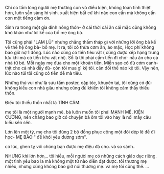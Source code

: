 Chỉ có tấm lòng người mẹ thương con vô điều kiện, không toan tính thiệt hơn, luôn sẵn sàng hi sinh. xuất hiện bất cứ khi nào con cần mà không cần con một tiếng cảm ơn.

Sinh ra trong một gia đinh nông thôn- ở cái thời cái ăn cái mặc cũng không khó khăn như lời kể của bố mẹ ông bà.

Tôi cũng phải "LAM LŨ" nhưng chẳng thấm tháp gì với những lời ông bà kể về thế hệ ông bà- bố mẹ. Ít ra, tôi có thừa cơm ăn, áo mặc, Học phí không bao giờ nợ 1 đồng. Lúc nào cũng có tiền tiêu vặt ( cũng được xếp hạng trung lưu khi mà có tiền tiêu vặt nhỉ). Số là tôi phải cầm tiền đi chợ- nấu ăn cho cả nhà từ bé. Mỗi ngày mẹ đưa cho một khoản tiền, Miễn sao có đủ cơm canh- thịt cho cả nhà đầy đủ- còn tôi mua gì kệ tôi. cân đối thế nào kệ tôi. Vậy nên, lúc nào túi tôi cũng có tiền để mà tiêu.

Những thú vui như là sưu tầm poster, cặp tóc, khuyên tai, tôi cũng có đủ- không kiểu con nhà giàu nhưng cũng đủ khiến tôi không cảm thấy thiếu thốn.

Điều tôi thiếu thốn nhất là TÌNH CẢM. 

mẹ tôi là một người mạnh mẽ. bà luôn muốn tôi phải MẠNH MẼ, KIÊN CƯỜNG, nên chẳng bao giờ có chuyện bà ôm tôi vào  hay là nói mấy câu kiểu sến sến.

Lớn lên một tý, mẹ cho tôi đúng 2 bộ đồng phục cộng một đôi dép lê để đi học- MẸ BẢO:" để khỏi yêu đương sớm".

có lúc, ghen tỵ với chúng bạn được mẹ điệu đà cho. và so sánh..

NHƯNG khi lớn hơn,.. tôi hiểu, mỗi người mẹ có những cách giáo dục riêng. một tình yêu bao la mà không một từ nào diễn đạt được.
tôi thương mẹ nhiều, nhưng cũng không bao giờ nói thương mẹ. và mẹ tôi cũng thế.
...